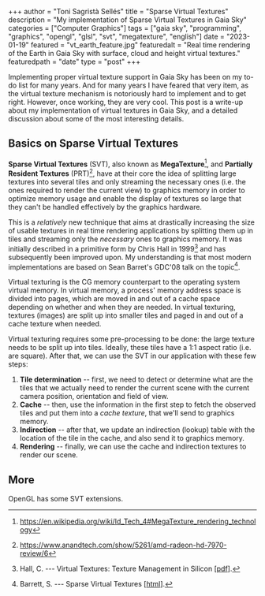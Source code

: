 +++
author = "Toni Sagristà Sellés"
title = "Sparse Virtual Textures"
description = "My implementation of Sparse Virtual Textures in Gaia Sky"
categories = ["Computer Graphics"]
tags = ["gaia sky", "programming", "graphics", "opengl", "glsl", "svt", "megatexture", "english"]
date = "2023-01-19"
featured = "vt_earth_feature.jpg"
featuredalt = "Real time rendering of the Earth in Gaia Sky with surface, cloud and height virtual textures."
featuredpath = "date"
type = "post"
+++

Implementing proper virtual texture support in Gaia Sky has been on my to-do list for many years. And for many years I have feared that very item, as the virtual texture mechanism is notoriously hard to implement and to get right. However, once working, they are very cool. This post is a write-up about my implementation of virtual textures in Gaia Sky, and a detailed discussion about some of the most interesting details.  

<!-- More -->

## Basics on Sparse Virtual Textures

**Sparse Virtual Textures** (SVT), also known as **MegaTexture**[^3], and **Partially Resident Textures** (PRT)[^4], have at their core the idea of splitting large textures into several tiles and only streaming the necessary ones (i.e. the ones required to render the current view) to graphics memory in order to optimize memory usage and enable the display of textures so large that they can't be handled effectively by the graphics hardware.

This is a *relatively* new technique that aims at drastically increasing the size of usable textures in real time rendering applications by splitting them up in tiles and streaming only the *necessary* ones to graphics memory. It was initially described in a primitive form by Chris Hall in 1999[^1] and has subsequently been improved upon. My understanding is that most modern implementations are based on Sean Barret's GDC'08 talk on the topic[^2].

Virtual texturing is the CG memory counterpart to the operating system virtual memory. In virtual memory, a process' memory address space is divided into pages, which are moved in and out of a cache space depending on whether and when they are needed. In virtual texturing, textures (images) are split up into smaller tiles and paged in and out of a cache texture when needed. 

Virtual texturing requires some pre-processing to be done: the large texture needs to be split up into tiles. Ideally, these tiles have a 1:1 aspect ratio (i.e. are square). After that, we can use the SVT in our application with these few steps:

1. **Tile determination** -- first, we need to detect or determine what are the tiles that we actually need to render the current scene with the current camera position, orientation and field of view.
2. **Cache** -- then, use the information in the first step to fetch the observed tiles and put them into a *cache texture*, that we'll send to graphics memory.
3. **Indirection** -- after that, we update an indirection (lookup) table with the location of the tile in the cache, and also send it to graphics memory.
4. **Rendering** -- finally, we can use the cache and indirection textures to render our scene.




## More

OpenGL has some SVT extensions.



[^1]: Hall, C. --- Virtual Textures: Texture Management in Silicon [[pdf](https://www.graphicshardware.org/previous/www_1999/presentations/v-textures.pdf)].
[^2]: Barrett, S. --- Sparse Virtual Textures [[html](https://silverspaceship.com/src/svt/)].
[^3]: https://en.wikipedia.org/wiki/Id_Tech_4#MegaTexture_rendering_technology
[^4]: https://www.anandtech.com/show/5261/amd-radeon-hd-7970-review/6
